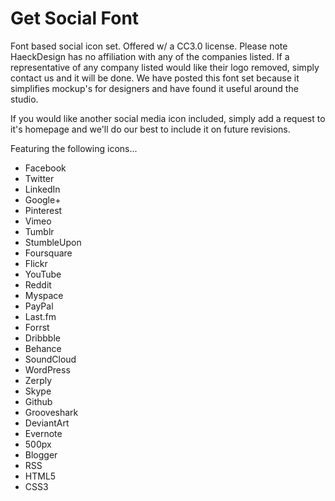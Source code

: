 Get Social Font
=============

Font based social icon set. Offered w/ a CC3.0 license. Please note HaeckDesign has no affiliation with any of the companies listed. If a representative of any company listed would like their logo removed, simply contact us and it will be done. We have posted this font set because it simplifies mockup's for designers and have found it useful around the studio.

If you would like another social media icon included, simply add a request to it's homepage and we'll do our best to include it on future revisions.

Featuring the following icons...

<ul>
<li>Facebook</li>
<li>Twitter</li>
<li>LinkedIn</li>
<li>Google+</li>
<li>Pinterest</li>
<li>Vimeo</li>
<li>Tumblr</li>
<li>StumbleUpon</li>
<li>Foursquare</li>
<li>Flickr</li>
<li>YouTube</li>
<li>Reddit</li>
<li>Myspace</li>
<li>PayPal</li>
<li>Last.fm</li>
<li>Forrst</li>
<li>Dribbble</li>
<li>Behance</li>
<li>SoundCloud</li>
<li>WordPress</li>
<li>Zerply</li>
<li>Skype</li>
<li>Github</li>
<li>Grooveshark</li>
<li>DeviantArt</li>
<li>Evernote</li>
<li>500px</li>
<li>Blogger</li>
<li>RSS</li>
<li>HTML5</li>
<li>CSS3</li>
</ul>
